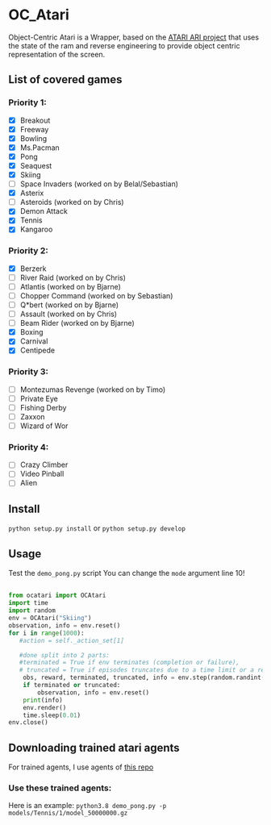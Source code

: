 # OC_Atari

Object-Centric Atari is a Wrapper, based on the [ATARI ARI project](https://github.com/mila-iqia/atari-representation-learning) that uses the state of the ram and reverse engineering to provide object centric representation of the screen.


## List of covered games

### Priority 1:
- [x]  Breakout
- [x]  Freeway
- [x]  Bowling
- [x]  Ms.Pacman
- [x]  Pong
- [x]  Seaquest
- [x]  Skiing
- [ ]  Space Invaders (worked on by Belal/Sebastian)
- [x]  Asterix
- [ ]  Asteroids (worked on by Chris)
- [x]  Demon Attack
- [x]  Tennis 
- [x]  Kangaroo

### Priority 2:
- [x]  Berzerk
- [ ]  River Raid (worked on by Chris)
- [ ]  Atlantis (worked on by Bjarne)
- [ ]  Chopper Command (worked on by Sebastian)
- [ ]  Q*bert (worked on by Bjarne)
- [ ]  Assault (worked on by Chris)
- [ ]  Beam Rider (worked on by Bjarne)
- [x]  Boxing
- [x]  Carnival
- [x]  Centipede

### Priority 3:
- [ ]  Montezumas Revenge (worked on by Timo)
- [ ]  Private Eye
- [ ]  Fishing Derby
- [ ]  Zaxxon
- [ ]  Wizard of Wor

### Priority 4:
- [ ]  Crazy Climber
- [ ]  Video Pinball
- [ ]  Alien

## Install
`python setup.py install` or `python setup.py develop`


## Usage
Test the `demo_pong.py` script
You can change the `mode` argument line 10!


##
```py
from ocatari import OCAtari
import time
import random
env = OCAtari("Skiing")
observation, info = env.reset()
for i in range(1000):
   #action = self._action_set[1]

   #done split into 2 parts:
   #terminated = True if env terminates (completion or failure),
   # truncated = True if episodes truncates due to a time limit or a reason that is not defined of the task
    obs, reward, terminated, truncated, info = env.step(random.randint(0, 2))
    if terminated or truncated:
        observation, info = env.reset()
    print(info)
    env.render()
    time.sleep(0.01)
env.close()
```

## Downloading trained atari agents
For trained agents, I use agents of [this repo](https://github.com/floringogianu/atari-agents)

### Use these trained agents:
Here is an example:
`python3.8 demo_pong.py -p models/Tennis/1/model_50000000.gz`

